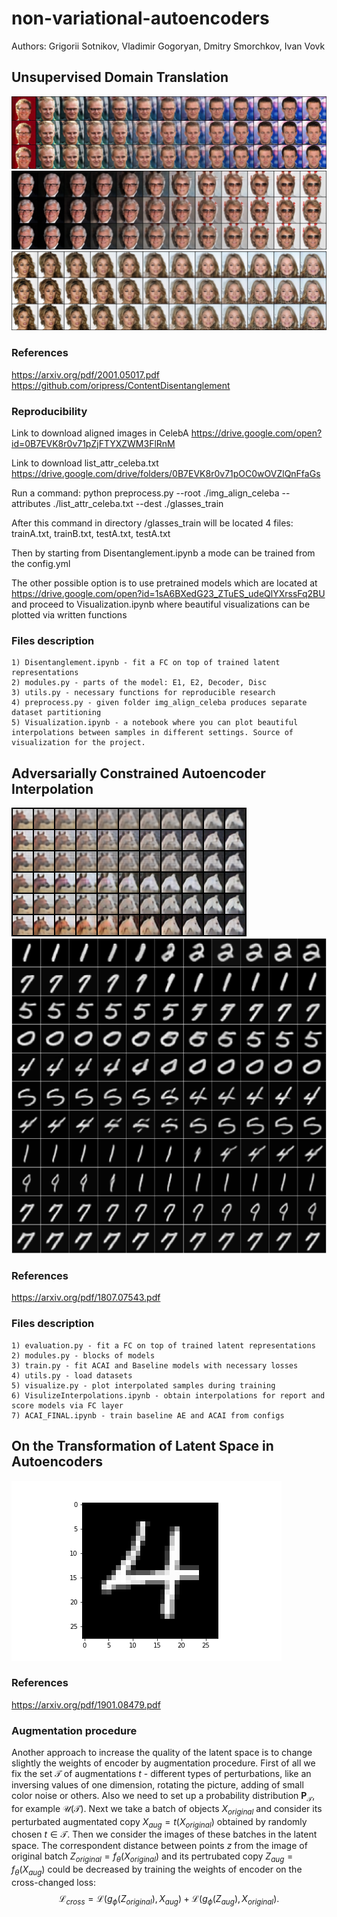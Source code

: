 # non-variational-autoencoders

Authors: Grigorii Sotnikov, Vladimir Gogoryan, Dmitry Smorchkov, Ivan Vovk

## Unsupervised Domain Translation
![Alt Text](assets/CelebA_glasses.png)
![Alt Text](assets/CelebA_with_glasses.png)
![Alt Text](assets/CelebA_wo_glasses.png)
### References
https://arxiv.org/pdf/2001.05017.pdf
https://github.com/oripress/ContentDisentanglement

### Reproducibility
Link to download aligned images in CelebA
https://drive.google.com/open?id=0B7EVK8r0v71pZjFTYXZWM3FlRnM

Link to download list_attr_celeba.txt
https://drive.google.com/drive/folders/0B7EVK8r0v71pOC0wOVZlQnFfaGs

Run a command:
python preprocess.py --root ./img_align_celeba --attributes ./list_attr_celeba.txt --dest ./glasses_train

After this command in directory /glasses_train will be located 4 files: trainA.txt, trainB.txt, testA.txt, testA.txt

Then by starting from Disentanglement.ipynb a mode can be trained from the config.yml

The other possible option is to use pretrained models which are located at https://drive.google.com/open?id=1sA6BXedG23_ZTuES_udeQlYXrssFq2BU
and proceed to Visualization.ipynb where beautiful visualizations can be plotted via written functions

### Files description

    1) Disentanglement.ipynb - fit a FC on top of trained latent representations
    2) modules.py - parts of the model: E1, E2, Decoder, Disc
    3) utils.py - necessary functions for reproducible research
    4) preprocess.py - given folder img_align_celeba produces separate dataset partitioning
    5) Visualization.ipynb - a notebook where you can plot beautiful interpolations between samples in different settings. Source of visualization for the project.


## Adversarially Constrained Autoencoder Interpolation
![Alt Text](assets/horses.png)
![Alt Text](assets/digits.png)
### References
https://arxiv.org/pdf/1807.07543.pdf


### Files description

    1) evaluation.py - fit a FC on top of trained latent representations
    2) modules.py - blocks of models
    3) train.py - fit ACAI and Baseline models with necessary losses
    4) utils.py - load datasets
    5) visualize.py - plot interpolated samples during training
    6) VisulizeInterpolations.ipynb - obtain interpolations for report and score models via FC layer
    7) ACAI_FINAL.ipynb - train baseline AE and ACAI from configs


## On the Transformation of Latent Space in Autoencoders
![Alt Text](assets/ex1.gif)
### References
https://arxiv.org/pdf/1901.08479.pdf


### Augmentation procedure

Another approach to increase the quality of the latent space is to change slightly the weights of encoder by augmentation procedure. First of all we fix the set $\mathcal{T}$ of augmentations $t$ - different types of perturbations, like an inversing values of one dimension, rotating the picture, adding of small color noise or others. Also we need to set up a probability distribution $\mathbf{P}_\mathcal{T}$, for example $\mathcal{U}(\mathcal{T})$. Next we take a batch of objects $X_{original}$ and consider its perturbated augmentated copy $X_{aug} = t(X_{original})$ obtained by randomly chosen $t \in \mathcal{T}$. Then we consider the images of these batches in the latent space. The correspondent distance between points $z$ from the image of original batch $Z_{original} = f_{\theta}(X_{original})$ and its pertrubated copy $Z_{aug} = f_{\theta}(X_{aug})$ could be decreased by training the weights of encoder on the cross-changed loss:
$$\mathcal{L}_{cross} =  \mathcal{L}(g_\phi(Z_{original}), X_{aug}) + \mathcal{L}(g_\phi(Z_{aug}), X_{original}).$$